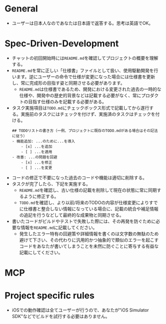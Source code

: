 # General
- ユーザーは日本人なのであなたは日本語で返答する。思考は英語でOK。

# Spec-Driven-Development
- チャットの初回開始時には`README.md`を確認してプロジェクトの概要を理解する。
- `README.md`を常に正しい「仕様書」ファイルとして扱い、使用駆動開発を行います。逆にユーザーの命令で仕様が変更になった場合には仕様書を更新し、常に完成形の目指す姿と同期させる必要があります。
  - `README.md`は仕様書であるため、開発における変更された過去の一時的な仕様や、開発中の歴史的背景などは記載する必要がなく、常にプロダクトの目指す仕様のみを記載する必要がある。
- タスク実施項目は`TODO.md`にチェックボックス形式で記載してから遂行する。実施前のタスクにはチェックを付けず、実施済のタスクはチェックを付ける。
    ```markdown: TODO.md
    ## TODOリストの書き方（一例、プロジェクトに既存のTODO.mdがある場合はその記法に従う）
    - 機能追加: ...のために...を導入
        - [x] ...を追加
        - [ ] ...を適用
    - 改善: ...の問題を回避
        - [x] ...を修正
        - [ ] ...を変更
    ```
- コードの修正で不要になった過去のコードや機能は適切に削除する。
- タスクが完了したら、下記を実施する。
    - `README.md`を確認し、古い仕様の記載を削除して現在の状態に常に同期するように修正する。
    - `TODO.md`を確認し、より以前/将来のTODOの内容が仕様変更によりすでに仕様書と整合しない情報になっている場合に、記載の統合や補足情報の追記を行うなどして最終的な成果物と同期させる。
- 書いたコードがビルドやテストで失敗した際には、その再発を防ぐために必要な情報を`README.md`に記載してください。
    - 発生したエラー特有の回避策や詳細情報を書くのは文字数の無駄のため避けて下さい、その代わりに汎用的かつ抽象的で類似のエラーを起こすコードをあなたが書いてしまうことを未然に防ぐことに寄与する有益な記載にしてください。    

# MCP

# Project specific rules
- iOSでの動作確認は全てユーザーが行うので、あなたが"iOS Simulator SDK"などでビルドを試行する必要はありません。
